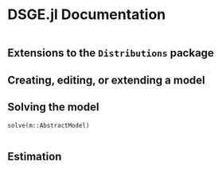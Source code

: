 # DSGE.jl Documentation

```@contents
```

## Extensions to the `Distributions` package


## Creating, editing, or extending a model


## Solving the model
```@docs
solve(m::AbstractModel)


```


## Estimation

